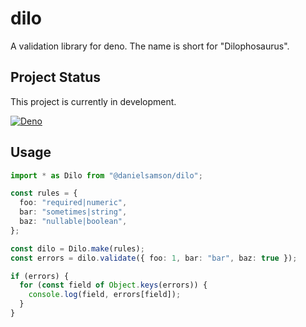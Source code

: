 # dilo

A validation library for deno.  The name is short for "Dilophosaurus".

## Project Status

This project is currently in development.

[![Deno](https://github.com/daniel-samson/dilo/actions/workflows/deno.yml/badge.svg)](https://github.com/daniel-samson/dilo/actions/workflows/deno.yml)


## Usage

```ts
import * as Dilo from "@danielsamson/dilo";

const rules = {
  foo: "required|numeric",
  bar: "sometimes|string",
  baz: "nullable|boolean",
};

const dilo = Dilo.make(rules);
const errors = dilo.validate({ foo: 1, bar: "bar", baz: true });

if (errors) {
  for (const field of Object.keys(errors)) {
    console.log(field, errors[field]);
  }
}
```
